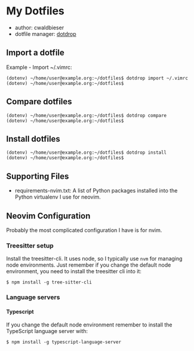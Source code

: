 # My Dotfiles

- author: cwaldbieser
- dotfile manager: [dotdrop](https://dotdrop.readthedocs.io/en/latest/)

## Import a dotfile

Example - Import ~/.vimrc:

```shell
(dotenv) ~/home/user@example.org:~/dotfiles$ dotdrop import ~/.vimrc
(dotenv) ~/home/user@example.org:~/dotfiles$
```

## Compare dotfiles

```shell
(dotenv) ~/home/user@example.org:~/dotfiles$ dotdrop compare
(dotenv) ~/home/user@example.org:~/dotfiles$
```

## Install dotfiles

```shell
(dotenv) ~/home/user@example.org:~/dotfiles$ dotdrop install
(dotenv) ~/home/user@example.org:~/dotfiles$
```

## Supporting Files

- requirements-nvim.txt: A list of Python packages installed into the Python
  virtualenv I use for neovim.

## Neovim Configuration

Probably the most complicated configuration I have is for nvim.

### Treesitter setup

Install the treesitter-cli.  It uses node, so I typically use `nvm` for
managing node environments.  Just remember if you change the default node
environment, you need to install the treesitter cli into it:

```shell
$ npm install -g tree-sitter-cli
```
### Language servers

#### Typescript

If you change the default node environment remember to install the TypeScript
language server with:

```shell
$ npm install -g typescript-language-server
```

